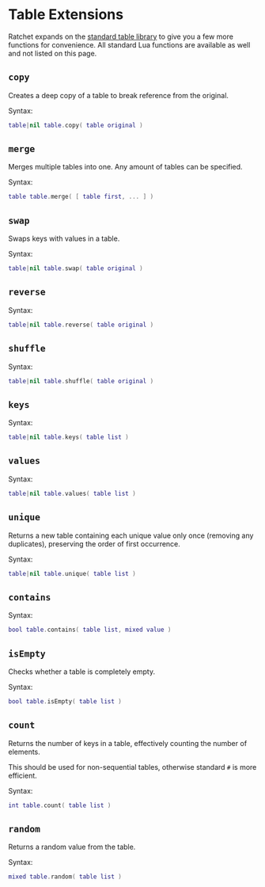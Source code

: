 # Table Extensions
Ratchet expands on the [standard table library](http://lua-users.org/wiki/TableLibraryTutorial) to give you a few more functions for convenience.
All standard Lua functions are available as well and not listed on this page.

## `copy` <Badge type="info" text="function" />
Creates a deep copy of a table to break reference from the original.

Syntax:
```lua
table|nil table.copy( table original )
```

## `merge` <Badge type="info" text="function" />
Merges multiple tables into one. Any amount of tables can be specified.

Syntax:
```lua
table table.merge( [ table first, ... ] )
```

## `swap` <Badge type="info" text="function" />
Swaps keys with values in a table.

Syntax:
```lua
table|nil table.swap( table original )
```

## `reverse` <Badge type="info" text="function" />
Syntax:
```lua
table|nil table.reverse( table original )
```

## `shuffle` <Badge type="info" text="function" />
Syntax:
```lua
table|nil table.shuffle( table original )
```

## `keys` <Badge type="info" text="function" />
Syntax:
```lua
table|nil table.keys( table list )
```

## `values` <Badge type="info" text="function" />
Syntax:
```lua
table|nil table.values( table list )
```

## `unique` <Badge type="info" text="function" />
Returns a new table containing each unique value only once (removing any duplicates), preserving the order of first occurrence.

Syntax:
```lua
table|nil table.unique( table list )
```

## `contains` <Badge type="info" text="function" />
Syntax:
```lua
bool table.contains( table list, mixed value )
```

## `isEmpty` <Badge type="info" text="function" />
Checks whether a table is completely empty.

Syntax:
```lua
bool table.isEmpty( table list )
```

## `count` <Badge type="info" text="function" />
Returns the number of keys in a table, effectively counting the number of elements.

This should be used for non-sequential tables, otherwise standard `#` is more efficient.

Syntax:
```lua
int table.count( table list )
```

## `random` <Badge type="info" text="function" />
Returns a random value from the table.

Syntax:
```lua
mixed table.random( table list )
```